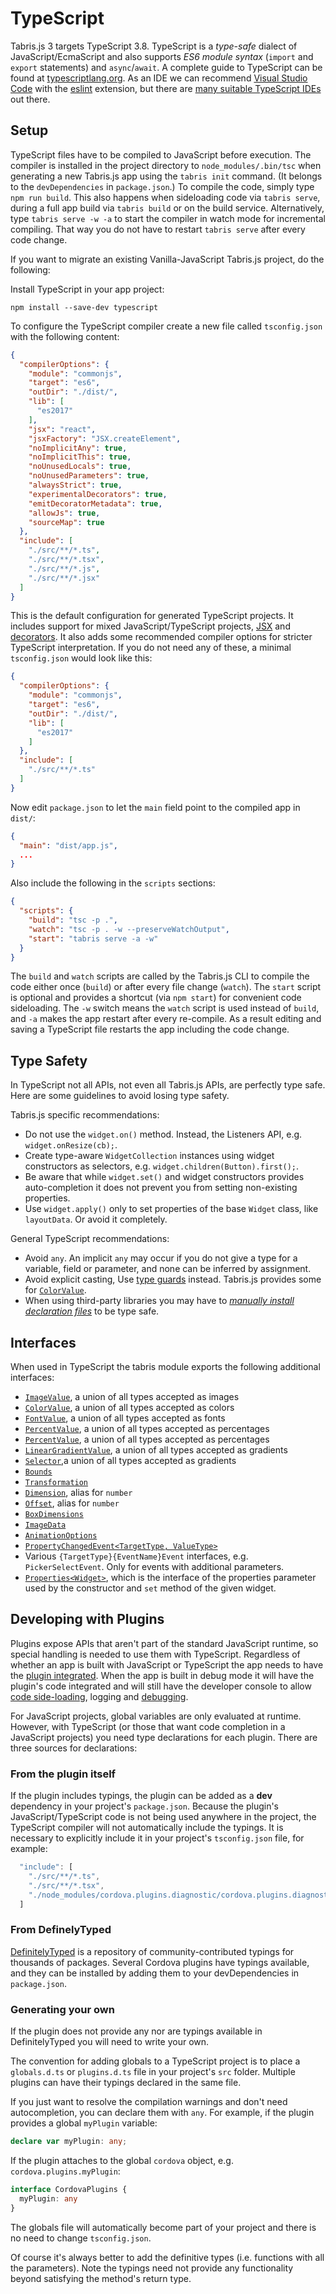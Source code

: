 ---
---
# TypeScript

Tabris.js 3 targets TypeScript 3.8. TypeScript is a <em>type-safe</em> dialect of JavaScript/EcmaScript and also supports <em>ES6 module syntax</em> (`import` and `export` statements) and `async`/`await`. A complete guide to TypeScript can be found at [typescriptlang.org](http://www.typescriptlang.org/docs/home.html). As an IDE we can recommend [Visual Studio Code](https://code.visualstudio.com/) with the [eslint](https://marketplace.visualstudio.com/items?itemName=dbaeumer.vscode-eslint) extension, but there are [many suitable TypeScript IDEs](https://github.com/Microsoft/TypeScript/wiki/TypeScript-Editor-Support) out there.

## Setup

TypeScript files have to be compiled to JavaScript before execution. The compiler is installed in the project directory to `node_modules/.bin/tsc` when generating a new Tabris.js app using the `tabris init` command. (It belongs to the `devDependencies` in `package.json`.) To compile the code, simply type `npm run build`. This also happens when sideloading code via `tabris serve`, during a full app build via `tabris build` or on the build service. Alternatively, type `tabris serve -w -a` to start the compiler in watch mode for incremental compiling. That way you do not have to restart `tabris serve` after every code change.

If you want to migrate an existing Vanilla-JavaScript Tabris.js project, do the following:

Install TypeScript in your app project:
```
npm install --save-dev typescript
```

To configure the TypeScript compiler create a new file called `tsconfig.json` with the following content:

```json
{
  "compilerOptions": {
    "module": "commonjs",
    "target": "es6",
    "outDir": "./dist/",
    "lib": [
      "es2017"
    ],
    "jsx": "react",
    "jsxFactory": "JSX.createElement",
    "noImplicitAny": true,
    "noImplicitThis": true,
    "noUnusedLocals": true,
    "noUnusedParameters": true,
    "alwaysStrict": true,
    "experimentalDecorators": true,
    "emitDecoratorMetadata": true,
    "allowJs": true,
    "sourceMap": true
  },
  "include": [
    "./src/**/*.ts",
    "./src/**/*.tsx",
    "./src/**/*.js",
    "./src/**/*.jsx"
  ]
}
```

This is the default configuration for generated TypeScript projects. It includes support for mixed JavaScript/TypeScript projects, [JSX](./declarative-ui.md) and [decorators](./databinding/index.md). It also adds some recommended compiler options for stricter TypeScript interpretation. If you do not need any of these, a minimal `tsconfig.json` would look like this:

```json
{
  "compilerOptions": {
    "module": "commonjs",
    "target": "es6",
    "outDir": "./dist/",
    "lib": [
      "es2017"
    ]
  },
  "include": [
    "./src/**/*.ts"
  ]
}
```

Now edit `package.json` to let the `main` field point to the compiled app in `dist/`:

```json
{
  "main": "dist/app.js",
  ...
}
```

Also include the following in the `scripts` sections:

```json
{
  "scripts": {
    "build": "tsc -p .",
    "watch": "tsc -p . -w --preserveWatchOutput",
    "start": "tabris serve -a -w"
  }
}
```

The `build`  and `watch` scripts are called by the Tabris.js CLI to compile the code either once (`build`) or after every file change (`watch`).
The `start` script is optional and provides a shortcut (via `npm start`) for convenient code sideloading. The `-w` switch means the `watch` script is used instead of `build`, and `-a` makes the app restart after every re-compile. As a result editing and saving a TypeScript file restarts the app including the code change.

## Type Safety

In TypeScript not all APIs, not even all Tabris.js APIs, are perfectly type safe. Here are some guidelines to avoid losing type safety.

Tabris.js specific recommendations:
* Do not use the `widget.on()` method. Instead, the Listeners API, e.g. `widget.onResize(cb);`.
* Create type-aware `WidgetCollection` instances using widget constructors as selectors, e.g. `widget.children(Button).first();`.
* Be aware that while `widget.set()` and widget constructors provides auto-completion it does not prevent you from setting non-existing properties.
* Use `widget.apply()` only to set properties of the base `Widget` class, like `layoutData`. Or avoid it completely.

General TypeScript recommendations:
* Avoid `any`. An implicit `any` may occur if you do not give a type for a variable, field or parameter, and none can be inferred by assignment.
* Avoid explicit casting, Use [type guards](http://www.typescriptlang.org/docs/handbook/advanced-types.html#type-guards-and-differentiating-types) instead. Tabris.js provides some for [`ColorValue`](./api/Color.md#colorvalue).
* When using third-party libraries you may have to <em>[manually install declaration files](http://www.typescriptlang.org/docs/handbook/declaration-files/consumption.html)</em> to be type safe.

## Interfaces

When used in TypeScript the tabris module exports the following additional interfaces:

 * [`ImageValue`](./api/Image.md#imagevalue), a union of all types accepted as images
 * [`ColorValue`](./api/Color.md#colorvalue), a union of all types accepted as colors
 * [`FontValue`](./api/Font.md#fontvalue), a union of all types accepted as fonts
 * [`PercentValue`](./api/Percent.md#percentvalue), a union of all  types accepted as percentages
 * [`PercentValue`](./api/Percent.md#percentvalue), a union of all types accepted as percentages
 * [`LinearGradientValue`](./api/LinearGradient.md#lineargradientvalue), a union of all types accepted as gradients
 * [`Selector`](./api/../selector.md),a union of all types accepted as gradients
 * [`Bounds`](./api/Widget.md#bounds)
 * [`Transformation`](./api/Widget.md#transformation)
 * [`Dimension`](./api/Widget.md#dimension), alias for `number`
 * [`Offset`](./api/Constraint.md#offset), alias for `number`
 * [`BoxDimensions`](./api/Widget.md#boxdimensions)
 * [`ImageData`](./api/CanvasContext.md#imagedata)
 * [`AnimationOptions`](./api/Widget.md#animationoptions)
 * [`PropertyChangedEvent<TargetType, ValueType>`](./api/ChangeListeners.md#propertychangedeventtargettype-valuetype)
 * Various `{TargetType}{EventName}Event` interfaces, e.g. `PickerSelectEvent`. Only for events with additional parameters.
 * [`Properties<Widget>`](./api/Widget.md#propertieswidget), which is the interface of the properties parameter used by the constructor and `set` method of the given widget.

## Developing with Plugins

Plugins expose APIs that aren't part of the standard JavaScript runtime, so special handling is needed to use them with TypeScript. Regardless of whether an app is built with JavaScript or TypeScript the app needs to have the [plugin integrated](./build.md#integrating-cordova-plugins). When the app is built in debug mode it will have the plugin's code integrated and will still have the developer console to allow [code side-loading](./developer-app.md#code-sideloading), logging and [debugging](./debug.md).

For JavaScript projects, global variables are only evaluated at runtime.  However, with TypeScript (or those that want code completion in a JavaScript projects) you need type declarations for each plugin.  There are three sources for declarations:

### From the plugin itself

If the plugin includes typings, the plugin can be added as a **dev** dependency in your project's `package.json`.  Because the plugin's JavaScript/TypeScript code is not being used anywhere in the project, the TypeScript compiler will not automatically include the typings.  It is necessary to explicitly include it in your project's `tsconfig.json` file, for example:

```javascript
  "include": [
    "./src/**/*.ts",
    "./src/**/*.tsx",
    "./node_modules/cordova.plugins.diagnostic/cordova.plugins.diagnostic.d.ts"
  ]
```

### From DefinelyTyped

[DefinitelyTyped](https://github.com/DefinitelyTyped/DefinitelyTyped) is a repository of community-contributed typings for thousands of packages.  Several Cordova plugins have typings available, and they can be installed by adding them to your devDependencies in `package.json`.

### Generating your own

If the plugin does not provide any nor are typings available in DefinitelyTyped you will need to write your own.

The convention for adding globals to a TypeScript project is to place a `globals.d.ts` or `plugins.d.ts` file in your project's `src` folder.  Multiple plugins can have their typings declared in the same file.

If you just want to resolve the compilation warnings and don't need autocompletion, you can declare them with `any`.  For example, if the plugin provides a global `myPlugin` variable:

```typescript
declare var myPlugin: any;
```

If the plugin attaches to the global `cordova` object, e.g. `cordova.plugins.myPlugin`:

```typescript
interface CordovaPlugins {
  myPlugin: any
}
```

The globals file will automatically become part of your project and there is no need to change `tsconfig.json`.

Of course it's always better to add the definitive types (i.e. functions with all the parameters).  Note the typings need not provide any functionality beyond satisfying the method's return type.
